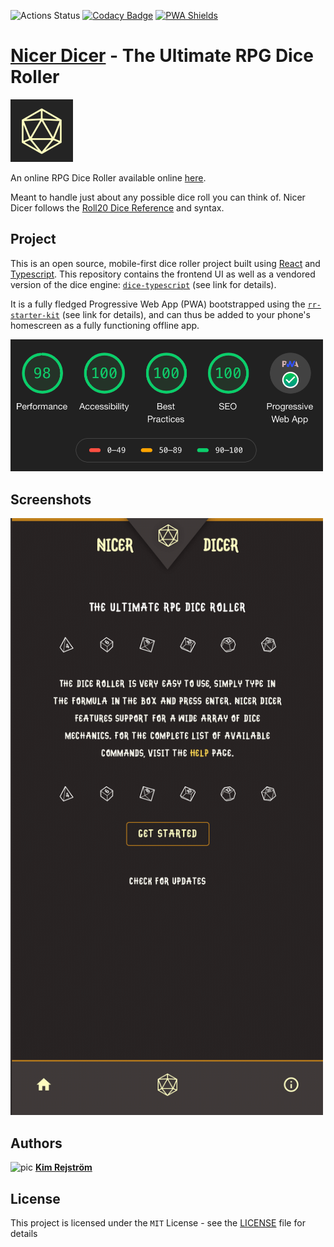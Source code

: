 ![Actions Status](https://github.com/kimrejstrom/nicer-dicer/workflows/node-npm-ci/badge.svg) [![Codacy Badge](https://api.codacy.com/project/badge/Grade/d18fe0792812496984ca16dbb95ecc6f)](https://www.codacy.com/manual/kimrejstrom/nicer-dicer?utm_source=github.com&amp;utm_medium=referral&amp;utm_content=kimrejstrom/nicer-dicer&amp;utm_campaign=Badge_Grade) [![PWA Shields](https://www.pwa-shields.com/1.0.0/series/classic/solid/gray.svg)](https://nicer-dicer.netlify.com/)

# [Nicer Dicer](https://nicer-dicer.netlify.com/) - The Ultimate RPG Dice Roller

<img src="assets/logo.png" width="100">

An online RPG Dice Roller available online [here](https://nicer-dicer.netlify.com/).

Meant to handle just about any possible dice roll you can think of. Nicer Dicer follows the [Roll20 Dice Reference](https://wiki.roll20.net/Dice_Reference) and syntax. 

## Project

This is an open source, mobile-first dice roller project built using [React](https://reactjs.org/) and [Typescript](https://www.typescriptlang.org/index.html).
This repository contains the frontend UI as well as a vendored version of the dice engine: [`dice-typescript`](https://github.com/kimrejstrom/dice-typescript) (see link for details).

It is a fully fledged Progressive Web App (PWA) bootstrapped using the [`rr-starter-kit`](https://github.com/kimrejstrom/rr-starter-kit) (see link for details), and can thus be added to your phone's homescreen as a fully functioning offline app.

<img src="assets/pwa.png" width="500">

## Screenshots
<img src="assets/screenshot.gif" width="500">

## Authors

![pic](https://avatars2.githubusercontent.com/u/26428365?s=20&v=4) [**Kim Rejström**](https://github.com/kimrejstrom)

## License

This project is licensed under the `MIT` License - see the [LICENSE](LICENSE) file for details
